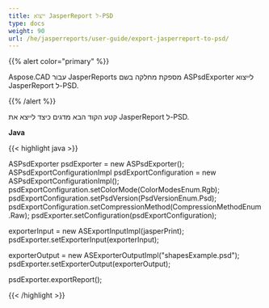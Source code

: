 ```yaml
---
title: ייצוא JasperReport ל-PSD
type: docs
weight: 90
url: /he/jasperreports/user-guide/export-jasperreport-to-psd/
---
```


{{% alert color="primary" %}}

Aspose.CAD עבור JasperReports מספקת מחלקה בשם ASPsdExporter לייצוא JasperReport ל-PSD.

{{% /alert %}}

קטע הקוד הבא מדגים כיצד לייצא את JasperReport ל-PSD.

**Java**

{{< highlight java >}}

ASPsdExporter psdExporter = new ASPsdExporter();
ASPsdExportConfigurationImpl psdExportConfiguration = new ASPsdExportConfigurationImpl();
psdExportConfiguration.setColorMode(ColorModesEnum.Rgb);
psdExportConfiguration.setPsdVersion(PsdVersionEnum.Psd);
psdExportConfiguration.setCompressionMethod(CompressionMethodEnum.Raw);
psdExporter.setConfiguration(psdExportConfiguration);

exporterInput = new ASExportInputImpl(jasperPrint);
psdExporter.setExporterInput(exporterInput);

exporterOutput = new ASExporterOutputImpl("shapesExample.psd");
psdExporter.setExporterOutput(exporterOutput);

psdExporter.exportReport();

{{< /highlight >}}
